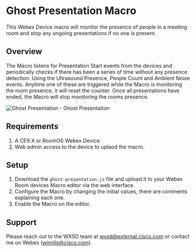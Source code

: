 # Ghost Presentation Macro
This Webex Device macro will monitor the presence of people in a meeting room and stop any ongoing presentations if no one is present.

## Overview

The Macro listens for Presentation Start events from the devices and periodically checks if there has been a series of time without any presence detection.
Using the Ultrasound Presence, People Count and Ambient Noise events. Anytime one of these are triggered while the Macro is monitoring the room presence, it will reset the counter. Once all presentations have ended, the Macro will stop monitoring the rooms presence.

![Ghost Presentation - Ghost Presentation](https://user-images.githubusercontent.com/21026209/164302067-d414011f-4c09-4166-b51d-be1e0d7c12d2.jpg)


## Requirements

1. A CE9.X or RoomOS Webex Device.
2. Web admin access to the device to uplaod the macro.

## Setup

1. Download the ``ghost-presentation.js`` file and upload it to your Webex Room devices Macro editor via the web interface.
2. Configure the Macro by changing the initial values, there are comments explaining each one.
3. Enable the Macro on the editor.



## Support

Please reach out to the WXSD team at [wxsd@external.cisco.com](mailto:wxsd@external.cisco.com?cc=wimills@cisco.com&subject=ghost-presentation-macro)
or contact me on Webex (wimills@cisco.com).
